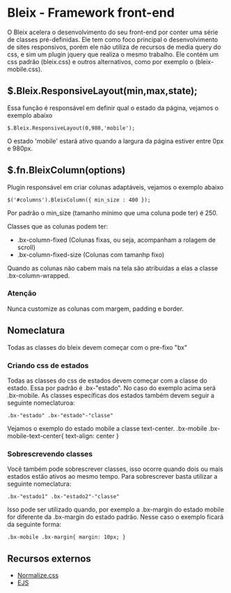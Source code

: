 Bleix - Framework front-end
=====

O Bleix acelera o desenvolvimento do seu front-end por conter uma série de classes pré-definidas.
Ele tem como foco principal o desenvolvimento de sites responsivos, porém ele não utiliza de recursos de media query do css, e sim um plugin jquery que realiza o mesmo trabalho.
Ele contém um css padrão (bleix.css) e outros alternativos, como por exemplo o (bleix-mobile.css).

$.Bleix.ResponsiveLayout(min,max,state);
----

Essa função é responsável em definir qual o estado da página, vejamos o exemplo abaixo

	$.Bleix.ResponsiveLayout(0,980,'mobile');

O estado 'mobile' estará ativo quando a largura da página estiver entre 0px e 980px.

$.fn.BleixColumn(options)
----

Plugin responsável em criar colunas adaptáveis, vejamos o exemplo abaixo

	$('#columns').BleixColumn({ min_size : 400 });
	
Por padrão o min_size (tamanho mínimo que uma coluna pode ter) é 250.

Classes que as colunas podem ter:

* .bx-column-fixed (Colunas fixas, ou seja, acompanham a rolagem de scroll)
* .bx-column-fixed-size (Colunas com tamanhp fixo)

Quando as colunas não cabem mais na tela são atribuidas a elas a classe .bx-column-wrapped.

### Atenção
Nunca customize as colunas com margem, padding e border.

Nomeclatura
----
Todas as classes do bleix devem começar com o pre-fixo "bx" 

### Criando css de estados

Todas as classes do css de estados devem começar com a classe do estado. Essa por padrão é .bx-"estado". No caso do exemplo acima será .bx-mobile.
As classes específicas dos estados também devem seguir a seguinte nomeclaturoa:

	.bx-"estado" .bx-"estado"-"classe"

Vejamos o exemplo do estado mobile a classe text-center.
.bx-mobile .bx-mobile-text-center{ text-align: center }

### Sobrescrevendo classes

Você também pode sobrescrever classes, isso ocorre quando dois ou mais estados estão ativos ao mesmo tempo. Para sobrescrever basta utilizar a seguinte nomeclatura:

	.bx-"estado1" .bx-"estado2"-"classe"

Isso pode ser utilizado quando, por exemplo a .bx-margin do estado mobile for diferente da .bx-margin do estado padrão. Nesse caso o exemplo ficará da seguinte forma:

	.bx-mobile .bx-margin{ margin: 10px; }

Recursos externos
----
* [Normalize.css](http://necolas.github.com/normalize.css/)
* [EJS](http://embeddedjs.com/)
